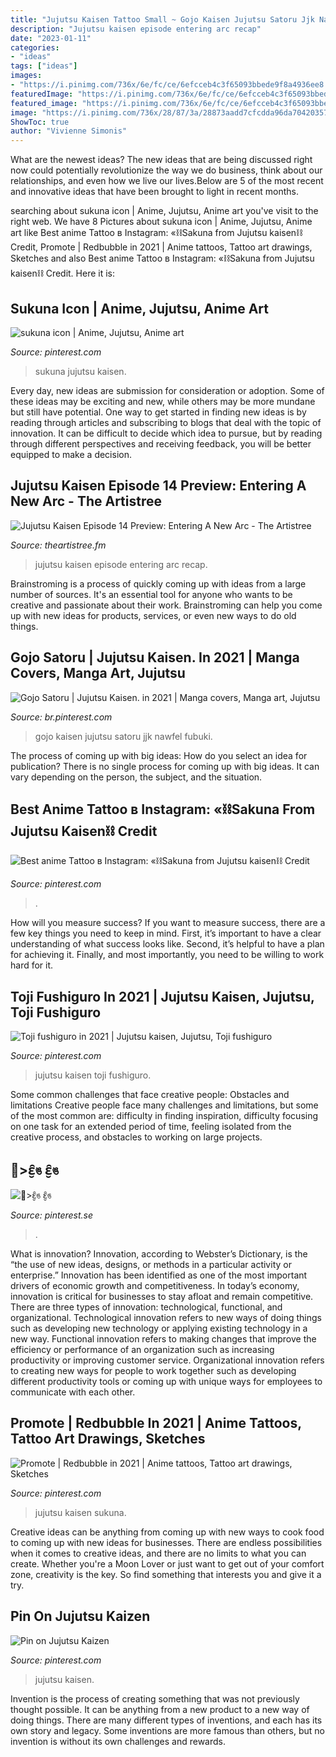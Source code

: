 ```yaml
---
title: "Jujutsu Kaisen Tattoo Small ~ Gojo Kaisen Jujutsu Satoru Jjk Nawfel Fubuki"
description: "Jujutsu kaisen episode entering arc recap"
date: "2023-01-11"
categories:
- "ideas"
tags: ["ideas"]
images:
- "https://i.pinimg.com/736x/6e/fc/ce/6efcceb4c3f65093bbede9f8a4936ee8.jpg"
featuredImage: "https://i.pinimg.com/736x/6e/fc/ce/6efcceb4c3f65093bbede9f8a4936ee8.jpg"
featured_image: "https://i.pinimg.com/736x/6e/fc/ce/6efcceb4c3f65093bbede9f8a4936ee8.jpg"
image: "https://i.pinimg.com/736x/28/87/3a/28873aadd7cfcdda96da704203573e8b.jpg"
ShowToc: true
author: "Vivienne Simonis"
---
```



What are the newest ideas?
The new ideas that are being discussed right now could potentially revolutionize the way we do business, think about our relationships, and even how we live our lives.Below are 5 of the most recent and innovative ideas that have been brought to light in recent months.

	

		
searching about sukuna icon | Anime, Jujutsu, Anime art you've visit to the right web. We have 8 Pictures about sukuna icon | Anime, Jujutsu, Anime art like Best anime Tattoo в Instagram: «⛓Sakuna from Jujutsu kaisen⛓ Credit, Promote | Redbubble in 2021 | Anime tattoos, Tattoo art drawings, Sketches and also Best anime Tattoo в Instagram: «⛓Sakuna from Jujutsu kaisen⛓ Credit. Here it is:
		
    
## Sukuna Icon | Anime, Jujutsu, Anime Art

<img loading=lazy src="https://i.pinimg.com/736x/71/d0/16/71d016f81752a9bf103e6c9e7f0b3ba4.jpg" onerror="this.onerror=null;this.src='https://tse4.mm.bing.net/th?id=OIP.-0YFm3jS_QOzgO4lsJMupgHaHb&amp;pid=15.1';" alt="sukuna icon | Anime, Jujutsu, Anime art">

_Source: pinterest.com_

>sukuna jujutsu kaisen. 

	

Every day, new ideas are submission for consideration or adoption. Some of these ideas may be exciting and new, while others may be more mundane but still have potential. One way to get started in finding new ideas is by reading through articles and subscribing to blogs that deal with the topic of innovation. It can be difficult to decide which idea to pursue, but by reading through different perspectives and receiving feedback, you will be better equipped to make a decision.

    
## Jujutsu Kaisen Episode 14 Preview: Entering A New Arc - The Artistree

<img loading=lazy src="https://www.theartistree.fm/wp-content/uploads/2020/12/Jujutsu-1.png" onerror="this.onerror=null;this.src='https://tse2.mm.bing.net/th?id=OIP.ep9EuKGXfrcn5AmhOimiQQHaEK&amp;pid=15.1';" alt="Jujutsu Kaisen Episode 14 Preview: Entering A New Arc - The Artistree">

_Source: theartistree.fm_

>jujutsu kaisen episode entering arc recap. 

	

Brainstroming is a process of quickly coming up with ideas from a large number of sources. It's an essential tool for anyone who wants to be creative and passionate about their work. Brainstroming can help you come up with new ideas for products, services, or even new ways to do old things.

    
## Gojo Satoru | Jujutsu Kaisen. In 2021 | Manga Covers, Manga Art, Jujutsu

<img loading=lazy src="https://i.pinimg.com/736x/28/87/3a/28873aadd7cfcdda96da704203573e8b.jpg" onerror="this.onerror=null;this.src='https://tse3.mm.bing.net/th?id=OIP.8x8EYTQM5fXj3wiUSdAAwAHaKs&amp;pid=15.1';" alt="Gojo Satoru | Jujutsu Kaisen. in 2021 | Manga covers, Manga art, Jujutsu">

_Source: br.pinterest.com_

>gojo kaisen jujutsu satoru jjk nawfel fubuki. 

	

The process of coming up with big ideas: How do you select an idea for publication?
There is no single process for coming up with big ideas. It can vary depending on the person, the subject, and the situation.

    
## Best Anime Tattoo в Instagram: «⛓Sakuna From Jujutsu Kaisen⛓ Credit

<img loading=lazy src="https://i.pinimg.com/736x/6e/fc/ce/6efcceb4c3f65093bbede9f8a4936ee8.jpg" onerror="this.onerror=null;this.src='https://tse1.mm.bing.net/th?id=OIP.yCwMo5C-jAPcb4WAuDkdMQHaHa&amp;pid=15.1';" alt="Best anime Tattoo в Instagram: «⛓Sakuna from Jujutsu kaisen⛓ Credit">

_Source: pinterest.com_

>. 

	

How will you measure success?
If you want to measure success, there are a few key things you need to keep in mind. First, it’s important to have a clear understanding of what success looks like. Second, it’s helpful to have a plan for achieving it. Finally, and most importantly, you need to be willing to work hard for it.

    
## Toji Fushiguro In 2021 | Jujutsu Kaisen, Jujutsu, Toji Fushiguro

<img loading=lazy src="https://i.pinimg.com/736x/ed/a4/8f/eda48f698a381e5bd63bfd5934bc3de8.jpg" onerror="this.onerror=null;this.src='https://tse1.mm.bing.net/th?id=OIP.2cK8P-5lZXJP6TuiC2RJhAHaKE&amp;pid=15.1';" alt="Toji fushiguro in 2021 | Jujutsu kaisen, Jujutsu, Toji fushiguro">

_Source: pinterest.com_

>jujutsu kaisen toji fushiguro. 

	

Some common challenges that face creative people: Obstacles and limitations
Creative people face many challenges and limitations, but some of the most common are: difficulty in finding inspiration, difficulty focusing on one task for an extended period of time, feeling isolated from the creative process, and obstacles to working on large projects.

    
## 🎼&gt;ԑ̮̑ঙ ԑ̮̑ঙ

<img loading=lazy src="https://i.pinimg.com/736x/0f/f5/71/0ff5715d5fc1a9a936dc3a3a333a55e9.jpg" onerror="this.onerror=null;this.src='https://tse3.mm.bing.net/th?id=OIP.K9l4GIarudgMryfX3FZomwHaHa&amp;pid=15.1';" alt="🎼&gt;ԑ̮̑ঙ ԑ̮̑ঙ">

_Source: pinterest.se_

>. 

	

What is innovation?
Innovation, according to Webster’s Dictionary, is the “the use of new ideas, designs, or methods in a particular activity or enterprise.” Innovation has been identified as one of the most important drivers of economic growth and competitiveness. In today’s economy, innovation is critical for businesses to stay afloat and remain competitive. There are three types of innovation: technological, functional, and organizational.
Technological innovation refers to new ways of doing things such as developing new technology or applying existing technology in a new way. Functional innovation refers to making changes that improve the efficiency or performance of an organization such as increasing productivity or improving customer service. Organizational innovation refers to creating new ways for people to work together such as developing different productivity tools or coming up with unique ways for employees to communicate with each other.

    
## Promote | Redbubble In 2021 | Anime Tattoos, Tattoo Art Drawings, Sketches

<img loading=lazy src="https://i.pinimg.com/736x/2a/d1/b2/2ad1b26a84271db9ff4fe458dad18d2f.jpg" onerror="this.onerror=null;this.src='https://tse3.mm.bing.net/th?id=OIP.tPqGIRmeHCdkZpsRewau_wHaHa&amp;pid=15.1';" alt="Promote | Redbubble in 2021 | Anime tattoos, Tattoo art drawings, Sketches">

_Source: pinterest.com_

>jujutsu kaisen sukuna. 

	

Creative ideas can be anything from coming up with new ways to cook food to coming up with new ideas for businesses. There are endless possibilities when it comes to creative ideas, and there are no limits to what you can create. Whether you're a Moon Lover or just want to get out of your comfort zone, creativity is the key. So find something that interests you and give it a try.

    
## Pin On Jujutsu Kaizen

<img loading=lazy src="https://i.pinimg.com/736x/2c/e9/30/2ce9306b14c813b146dd780bcb947615.jpg" onerror="this.onerror=null;this.src='https://tse2.mm.bing.net/th?id=OIP.-QLWteNw7pfZqQyPP3jW0wHaNK&amp;pid=15.1';" alt="Pin on Jujutsu Kaizen">

_Source: pinterest.com_

>jujutsu kaisen. 

	

Invention is the process of creating something that was not previously thought possible. It can be anything from a new product to a new way of doing things. There are many different types of inventions, and each has its own story and legacy. Some inventions are more famous than others, but no invention is without its own challenges and rewards.

